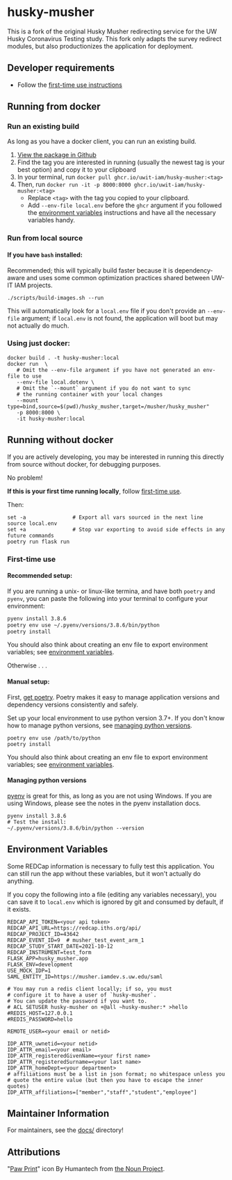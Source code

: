 # husky-musher

This is a fork of the original Husky Musher redirecting service for the
UW Husky Coronavirus Testing study. This fork only adapts the survey
redirect modules, but also productionizes the application for
deployment.


## Developer requirements

- Follow the [first-time use instructions](#first-time-use)

## Running from docker

### Run an existing build

As long as you have a docker client, you can run an existing build.

1. [View the package in Github](https://github.com/UWIT-IAM/husky-musher/blob/main/husky_musher/settings.py#L8)
2. Find the tag you are interested in running (usually the newest tag is your best
   option) and copy it to your clipboard
3. In your terminal, run `docker pull ghcr.io/uwit-iam/husky-musher:<tag>`
4. Then, run `docker run -it -p 8000:8000 ghcr.io/uwit-iam/husky-musher:<tag>`
    - Replace `<tag>` with the tag you copied to your clipboard.
    - Add `--env-file local.env` before the `ghcr` argument if you followed the
      [environment variables](#environment-variables)
      instructions and have all the necessary variables handy.

### Run from local source

#### If you have `bash` installed:

Recommended; this will typically build faster because
it is dependency-aware and uses some common optimization practices
shared between UW-IT IAM projects.

```
./scripts/build-images.sh --run
```

This will automatically look for a `local.env` file if you don't provide an
`--env-file` argument; if `local.env` is not found, the application will boot
but may not actually do much.

### Using just docker:

```
docker build . -t husky-musher:local
docker run  \
   # Omit the --env-file argument if you have not generated an env-file to use
   --env-file local.dotenv \
   # Omit the `--mount` argument if you do not want to sync
   # the running container with your local changes
   --mount type=bind,source=$(pwd)/husky_musher,target=/musher/husky_musher"
   -p 8000:8000 \
   -it husky-musher:local
```

## Running without docker

If you are actively developing, you may be interested in running this
directly from source without docker, for debugging purposes.

No problem!

**If this is your first time running locally**, follow [first-time use](#first-time-use).

Then:

```
set -a               # Export all vars sourced in the next line
source local.env     
set +a               # Stop var exporting to avoid side effects in any future commands
poetry run flask run
```

### First-time use


#### Recommended setup:


If you are running a unix- or linux-like termina,
and have both `poetry` and `pyenv`, you can paste the
following into your terminal to configure your environment:

```bash
pyenv install 3.8.6
poetry env use ~/.pyenv/versions/3.8.6/bin/python
poetry install
```

You should also think about creating an env file to export
environment variables; see [environment variables](#environment-variables).

Otherwise . . .

#### Manual setup:

First, [get poetry](https://python-poetry.org/docs/#installation). Poetry makes it easy
to manage application versions and dependency versions consistently and safely.

Set up your local environment to use python version 3.7+. If you don't
know how to manage python versions,
see [managing python versions](#managing-python-versions).

```
poetry env use /path/to/python
poetry install
```

You should also think about creating an env file to export
environment variables; see [environment variables](#environment-variables).


#### Managing python versions

[pyenv](https://github.com/pyenv/pyenv) is great for this, as long as you
are not using Windows. If you are using Windows, please see the notes in
the pyenv installation docs.

```
pyenv install 3.8.6
# Test the install:
~/.pyenv/versions/3.8.6/bin/python --version
```

## Environment Variables

Some REDCap information is necessary to fully test this application. You can still
run the app without these variables, but it won't actually do anything.

If you copy the following into a file (editing any variables necessary), you can
save it to `local.env` which is ignored by git and consumed by default, if it exists.

```
REDCAP_API_TOKEN=<your api token>
REDCAP_API_URL=https://redcap.iths.org/api/
REDCAP_PROJECT_ID=43642
REDCAP_EVENT_ID=9  # musher_test_event_arm_1
REDCAP_STUDY_START_DATE=2021-10-12
REDCAP_INSTRUMENT=test_form
FLASK_APP=husky_musher.app
FLASK_ENV=development
USE_MOCK_IDP=1
SAML_ENTITY_ID=https://musher.iamdev.s.uw.edu/saml

# You may run a redis client locally; if so, you must
# configure it to have a user of `husky-musher`. 
# You can update the password if you want to.
# ACL SETUSER husky-musher on +@all ~husky-musher:* >hello
#REDIS_HOST=127.0.0.1
#REDIS_PASSWORD=hello

REMOTE_USER=<your email or netid>

IDP_ATTR_uwnetid=<your netid>
IDP_ATTR_email=<your email>
IDP_ATTR_registeredGivenName=<your first name>
IDP_ATTR_registeredSurname=<your last name>
IDP_ATTR_homeDept=<your department>
# affiliations must be a list in json format; no whitespace unless you
# quote the entire value (but then you have to escape the inner quotes)
IDP_ATTR_affiliations=["member","staff","student","employee"]
```

## Maintainer Information

For maintainers, see the [docs/](docs) directory!


## Attributions
"[Paw Print](https://thenounproject.com/search/?q=dog+paw&i=3354750)" icon By Humantech from [the Noun Project](http://thenounproject.com/).
